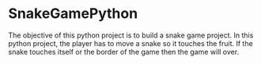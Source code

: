 # SnakeGamePython
The objective of this python project is to build a snake game project. In this python project, the player has to move a snake so it touches the fruit. If the snake touches itself or the border of the game then the game will over.
